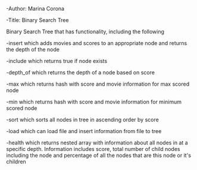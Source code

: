 -Author: Marina Corona

-Title: Binary Search Tree

Binary Search Tree that has functionality, including the following

-insert which adds movies and scores to an appropriate node and returns the depth of the node

-include which returns true if node exists

-depth_of which returns the depth of a node based on score

-max which returns hash with score and movie information for max scored node

-min which returns hash with score and movie information for minimum scored node

-sort which sorts all nodes in tree in ascending order by score

-load which can load file and insert information from file to tree

-health which returns nested array with information about all nodes in at a specific depth.  Information includes score, total number of child nodes including the node and percentage of all the nodes that are this node or it's children 
